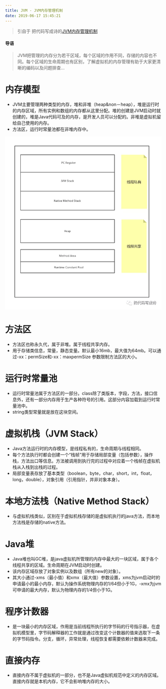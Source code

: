 ```yaml
---
title: JVM - JVM内存管理机制
date: 2019-06-17 15:45:21
---
```


> 引自于 把代码写成诗的[JVM内存管理机制](https://mp.weixin.qq.com/s?__biz=MzIwNjE1Njc4MA==&amp;mid=2247483854&amp;idx=1&amp;sn=d761309ba4b91e0e73109c7a695d7ee7&amp;chksm=9724a74da0532e5bd2885f941263df5ffac15f6d1862143758ff31028cd5350c164ab4dc1d82&amp;mpshare=1&amp;scene=1&amp;srcid=&amp;key=330e2f6795e558a925de06900a199676f5fa1f2b765060fbe191514f2828a753b7f964b44ffaba600dde4c90f25f9c4fa16b748e1f8eccdced71d21a6ee4cb1bf125c188238bff863c95a9f51595c0c0&amp;ascene=1&amp;uin=NjI4MjYzOTE4&amp;devicetype=Windows+10&amp;version=62060833&amp;lang=zh_CN&amp;pass_ticket=N5Y%2BnUyirQVn4BFiZ0jeC%2F%2BKA2BlOttQQzaS7AzIO0sBoJzYXXll3q7j8TugBn7q)

#### 导语

> JVM把管理的内存分为若干区域，每个区域的作用不同，存储的内容也不同。每个区域的生命周期也有区别，了解虚拟机的内存管理有助于大家更清晰的编码以及问题排查...

# **内存模型**

- JVM主要管理两种类型的内存，堆和非堆（heap&non－heap），堆是运行时的内存区域，所有实例和数组的内存都从这里分配。堆的创建是JVM启动时就创建的，堆是Java代码可及的内存，是开发人员可以分配的。非堆是虚拟机留给自己使用的内存。
- 方法区，运行时常量池都在非堆内存中。

![img](jvm-model/1.webp)

# **方法区**

- 方法区也称永久代，属于非堆。属于线程共享内存。
- 用于存储类信息，常量，静态变量。默认最小16mb，最大值为64mb。可以通过-xx：permSize和-xx：maxpermSize 参数限制方法区的大小。

# **运行时常量池**

- 运行时常量池属于方法区的一部分。class除了类版本，字段，方法，接口信息外，还有一部分内存用于生产各种符号的引用。这部分内容加载到运行时常量池中。
- string类型常量就是放在这块空间。

# **虚拟机栈（JVM Stack）**

- Java方法运行时的内存模型，是线程私有的，生命周期与线程相同。
- 每个方法执行时都会创建一个“栈帧”用于存储局部变量（包括参数），操作栈，方法出口等信息。方法被调用到执行完的过程中对应着一个栈帧在虚拟机栈从入栈到出栈的过程。
- 局部变量表存放了基本类型（boolean，byte，char，short，int，float，long，double），对象引用（引用指针，并非对象本身）。

# **本地方法栈（Native Method Stack）**

- 与虚拟机栈类似，区别在于虚拟机栈存储的是虚拟机执行的java方法，而本地方法栈是存储的native方法。

# **Java堆**

- Java堆也叫GC堆，是java虚拟机所管理的内存中最大的一块区域，属于各个线程共享的区域。生命周期在JVM启动时创建。
- 该内存区域存放了对象实例以及数组（所有new的对象）。
- 其大小通过-xms（最小值）和xmx（最大值）参数设置，xms为jvm启动时的申请最小的最小内存，默认为操作系统物理内存的1/64但小于1G，-xmx为jvm可申请的最大内存，默认为物理内存的1/4但小于1G。

# **程序计数器**

- 是一块最小的内存区域，作用是当前线程所执行的字节码的行号指示器，在虚拟机模型里，字节码解释器的工作就是通过改变这个计数器的值来选取下一条的字节码指令。分支，循环，异常处理，线程恢复都需要依赖计数器来完成。

# **直接内存**

- 直接内存不属于虚拟机的一部分，也不是Java虚拟机规范中定义的内存区域。直接内存就是本机内存，它不会影响堆内存的大小。